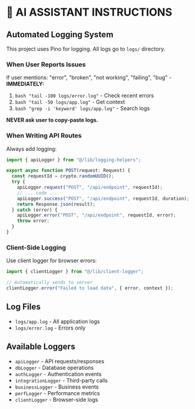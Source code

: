 # 🤖 AI ASSISTANT INSTRUCTIONS

## Automated Logging System

This project uses Pino for logging. All logs go to `logs/` directory.

### When User Reports Issues

If user mentions: "error", "broken", "not working", "failing", "bug" - **IMMEDIATELY:**

1. `bash "tail -100 logs/error.log"` - Check recent errors
2. `bash "tail -50 logs/app.log"` - Get context
3. `bash "grep -i 'keyword' logs/app.log"` - Search logs

**NEVER ask user to copy-paste logs.**

### When Writing API Routes

Always add logging:

```typescript
import { apiLogger } from "@/lib/logging-helpers";

export async function POST(request: Request) {
  const requestId = crypto.randomUUID();
  try {
    apiLogger.request("POST", "/api/endpoint", requestId);
    // ... code ...
    apiLogger.success("POST", "/api/endpoint", requestId, duration);
    return Response.json(result);
  } catch (error) {
    apiLogger.error("POST", "/api/endpoint", requestId, error);
    throw error;
  }
}
```

### Client-Side Logging

Use client logger for browser errors:

```typescript
import { clientLogger } from "@/lib/client-logger";

// Automatically sends to server
clientLogger.error("Failed to load data", { error, context });
```

## Log Files

- `logs/app.log` - All application logs
- `logs/error.log` - Errors only

## Available Loggers

- `apiLogger` - API requests/responses
- `dbLogger` - Database operations
- `authLogger` - Authentication events
- `integrationLogger` - Third-party calls
- `businessLogger` - Business events
- `perfLogger` - Performance metrics
- `clientLogger` - Browser-side logs
